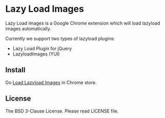 Lazy Load Images
================

Lazy Load Images is a Google Chrome extension which will load lazyload images automatically.

Currently we support two types of lazyload plugins:
* Lazy Load Plugin for jQuery
* LazyloadImages (YUI)

Install
-------
Go [Load Lazyload Images](https://chrome.google.com/webstore/detail/load-lazyload-images/llenpijlflekljkpjnbnmkfeakfmlcmb) in Chrome store.

License
-------

The BSD 3-Clause License.  Please read LICENSE file.
